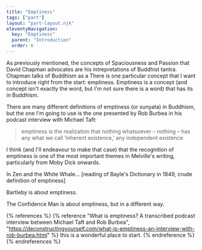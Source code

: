 ```yaml
---
title: "Emptiness"
tags: ["part"]
layout: "part-layout.njk"
eleventyNavigation:
  key: "Emptiness"
  parent: "Introduction"
  order: 6
---
```


As previously mentioned, the concepts of Spaciousness and Passion that David Chapman advocates are his intrepretations of Buddhist tantra.  Chapman talks of Buddhism as a There is one particular concept that I want to introduce right from the start: emptiness.  Emptiness is a concept (and concept isn't exactly the word, but I'm not sure there is a word) that has its in Buddhism.

There are many different definitions of emptiness (or sunyata) in Buddhism, but the one I'm going to use is the one presented by Rob Burbea in his podcast interview with Michael Taft:

>emptiness is the realization that nothing whatsoever – nothing – has any what we call ‘inherent existence,’ any independent existence

I think (and I'll endeavour to make that case) that the recognition of emptiness is one of the most important themes in Melville's writing, particularly from Moby Dick onwards.

In Zen and the White Whale... [reading of  Bayle's Dictionary in 1849, crude definition of emptiness]

Bartleby is about emptiness.

The Confidence Man is about emptiness, but in a different way.


{% references %}
{% reference "What is emptiness?  A transcribed podcast interview between Michael Taft and Rob Burbea", "https://deconstructingyourself.com/what-is-emptiness-an-interview-with-rob-burbea.html" %}
this is a wonderful place to start.
{% endreference %}
{% endreferences %}



